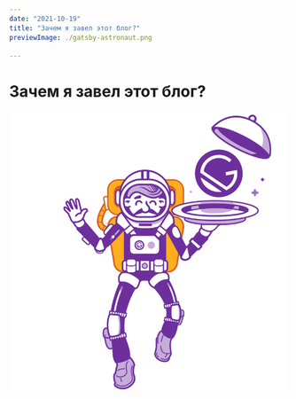 ```yaml
---
date: "2021-10-19"
title: "Зачем я завел этот блог?"
previewImage: ./gatsby-astronaut.png

---
```

# Зачем я завел этот блог? 

![](gatsby-astronaut.png)
